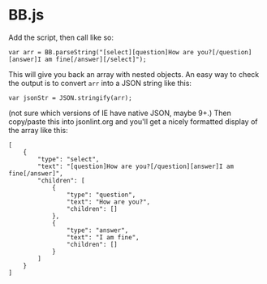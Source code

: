 BB.js
=====

Add the script, then call like so:

    var arr = BB.parseString("[select][question]How are you?[/question][answer]I am fine[/answer][/select]");
    
This will give you back an array with nested objects. An easy way to check the output is to convert `arr` into a JSON string like this:

    var jsonStr = JSON.stringify(arr);
    
(not sure which versions of IE have native JSON, maybe 9+.) Then copy/paste this into jsonlint.org and you'll get a nicely formatted display of the array like this:

    [
        {
            "type": "select",
            "text": "[question]How are you?[/question][answer]I am fine[/answer]",
            "children": [
                {
                    "type": "question",
                    "text": "How are you?",
                    "children": []
                },
                {
                    "type": "answer",
                    "text": "I am fine",
                    "children": []
                }
            ]
        }
    ]
